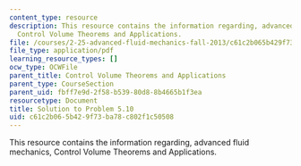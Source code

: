 ```yaml
---
content_type: resource
description: This resource contains the information regarding, advanced fluid mechanics,
  Control Volume Theorems and Applications.
file: /courses/2-25-advanced-fluid-mechanics-fall-2013/c61c2b065b429f73ba78c802f1c50508_MIT2_25F13_Shapi5.10_Solut.pdf
file_type: application/pdf
learning_resource_types: []
ocw_type: OCWFile
parent_title: Control Volume Theorems and Applications
parent_type: CourseSection
parent_uid: fbff7e9d-2f58-b539-80d8-8b4665b1f3ea
resourcetype: Document
title: Solution to Problem 5.10
uid: c61c2b06-5b42-9f73-ba78-c802f1c50508
---
```

This resource contains the information regarding, advanced fluid mechanics, Control Volume Theorems and Applications.